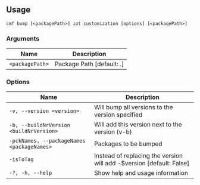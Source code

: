 <!-- BEGIN USAGE -->

Usage
-----

```
cmf bump [<packagePath>] iot customization [options] [<packagePath>]
```

### Arguments

Name | Description
---- | -----------
`<packagePath>` | Package Path [default: .]

### Options

Name | Description
---- | -----------
`-v, --version <version>` | Will bump all versions to the version specified
`-b, --buildNrVersion <buildNrVersion>` | Will add this version next to the version (v-b)
`-pckNames, --packageNames <packageNames>` | Packages to be bumped
`-isToTag` | Instead of replacing the version will add -$version [default: False]
`-?, -h, --help` | Show help and usage information


<!-- END USAGE -->

